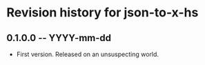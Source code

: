 # Revision history for json-to-x-hs

## 0.1.0.0 -- YYYY-mm-dd

* First version. Released on an unsuspecting world.
